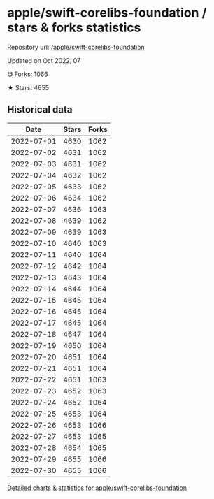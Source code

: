 # apple/swift-corelibs-foundation / stars & forks statistics

Repository url: [/apple/swift-corelibs-foundation](https://github.com/apple/swift-corelibs-foundation)

Updated on Oct 2022, 07

☋ Forks: 1066

★ Stars: 4655

## Historical data
| Date | Stars | Forks |
|------|-------|-------|
| 2022-07-01 | 4630 | 1062 | 
| 2022-07-02 | 4631 | 1062 | 
| 2022-07-03 | 4631 | 1062 | 
| 2022-07-04 | 4632 | 1062 | 
| 2022-07-05 | 4633 | 1062 | 
| 2022-07-06 | 4634 | 1062 | 
| 2022-07-07 | 4636 | 1063 | 
| 2022-07-08 | 4639 | 1062 | 
| 2022-07-09 | 4639 | 1063 | 
| 2022-07-10 | 4640 | 1063 | 
| 2022-07-11 | 4640 | 1064 | 
| 2022-07-12 | 4642 | 1064 | 
| 2022-07-13 | 4643 | 1064 | 
| 2022-07-14 | 4644 | 1064 | 
| 2022-07-15 | 4645 | 1064 | 
| 2022-07-16 | 4645 | 1064 | 
| 2022-07-17 | 4645 | 1064 | 
| 2022-07-18 | 4647 | 1064 | 
| 2022-07-19 | 4650 | 1064 | 
| 2022-07-20 | 4651 | 1064 | 
| 2022-07-21 | 4651 | 1064 | 
| 2022-07-22 | 4651 | 1063 | 
| 2022-07-23 | 4652 | 1063 | 
| 2022-07-24 | 4652 | 1064 | 
| 2022-07-25 | 4653 | 1064 | 
| 2022-07-26 | 4653 | 1066 | 
| 2022-07-27 | 4653 | 1065 | 
| 2022-07-28 | 4654 | 1065 | 
| 2022-07-29 | 4655 | 1066 | 
| 2022-07-30 | 4655 | 1066 | 


[Detailed charts & statistics for apple/swift-corelibs-foundation](https://reviewgithub.com/rep/apple/swift-corelibs-foundation)
